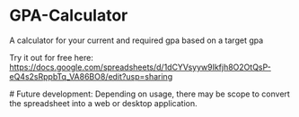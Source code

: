# GPA-Calculator
A calculator for your current and required gpa based on a target gpa

Try it out for free here:
https://docs.google.com/spreadsheets/d/1dCYVsyyw9Ikfjh8O2OtQsP-eQ4s2sRppbTq_VA86BO8/edit?usp=sharing

# Future development:
Depending on usage, there may be scope to convert the spreadsheet into a web or desktop application.
